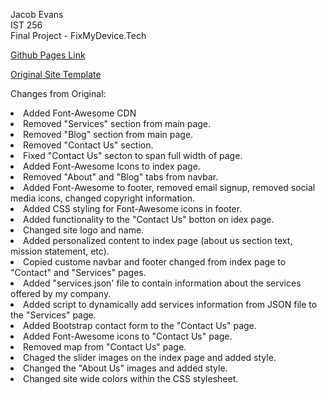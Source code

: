 Jacob Evans <br>
IST 256 <br>
Final Project - FixMyDevice.Tech <br>

<a href="https://jxcob20.github.io/Final-Project_FixMyDevice.Tech">Github Pages Link</a>

<a href="https://www.free-css.com/free-css-templates/page294/electrochip">Original Site Template</a>

Changes from Original:


<li>Added Font-Awesome CDN

<li>Removed "Services" section from main page.

<li>Removed "Blog" section from main page. 

<li>Removed "Contact Us" section. 

<li>Fixed "Contact Us" secton to span full width of page.

<li>Added Font-Awesome Icons to index page.

<li>Removed "About" and "Blog" tabs from navbar.

<li>Added Font-Awesome to footer, removed email signup, removed social media icons, changed copyright information. 

<li>Added CSS styling for Font-Awesome icons in footer.

<li>Added functionality to the "Contact Us" botton on idex page.

<li>Changed site logo and name. 

<li>Added personalized content to index page (about us section text, mission statement, etc).

<li>Copied custome navbar and footer changed from index page to "Contact" and "Services" pages.

<li>Added "services.json' file to contain information about the services offered by my company. 

<li>Added script to dynamically add services information from JSON file to the "Services" page.

<li>Added Bootstrap contact form to the "Contact Us" page. 

<li>Added Font-Awesome icons to "Contact Us" page.

<li>Removed map from "Contact Us" page. 

<li>Chaged the slider images on the index page and added style.

<li>Changed the "About Us" images and added style.

<li>Changed site wide colors within the CSS stylesheet.

